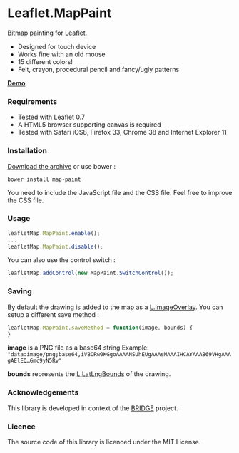 Leaflet.MapPaint
================

Bitmap painting for [Leaflet](http://leafletjs.com).

 * Designed for touch device
  * Works fine with an old mouse
 * 15 different colors!
 * Felt, crayon, procedural pencil and fancy/ugly patterns

__[Demo](http://sintef-9012.github.io/MapPaint/)__

### Requirements

 * Tested with Leaflet 0.7
 * A HTML5 browser supporting canvas is required
  * Tested with Safari iOS8, Firefox 33, Chrome 38 and Internet Explorer 11

### Installation

[Download the archive](https://github.com/SINTEF-9012/MapPaint/archive/master.zip) or use bower :

```
bower install map-paint
```

You need to include the JavaScript file and the CSS file. Feel free to improve the CSS file.

### Usage

```javascript
leafletMap.MapPaint.enable();
...
leafletMap.MapPaint.disable();
```

You can also use the control switch :
```javascript
leafletMap.addControl(new MapPaint.SwitchControl());
```

### Saving

By default the drawing is added to the map as a [L.ImageOverlay](http://leafletjs.com/reference.html#imageoverlay). You can setup a different save method :

```javascript
leafletMap.MapPaint.saveMethod = function(image, bounds) {
}
```
__image__ is a PNG file as a base64 string
Example: `"data:image/png;base64,iVBORw0KGgoAAAANSUhEUgAAAsMAAAIHCAYAAAB69VHgAAAgAElEQ…Gmc9yN5Rv"`

__bounds__ represents the [L.LatLngBounds](http://leafletjs.com/reference.html#latlngbounds) of the drawing.

### Acknowledgements

This library is developed in context of the [BRIDGE](http://www.bridgeproject.eu/en) project.

### Licence

The source code of this library is licenced under the MIT License.
